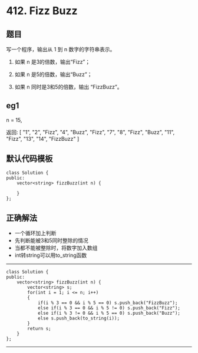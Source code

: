 # 412. Fizz Buzz
## 题目
写一个程序，输出从 1 到 n 数字的字符串表示。

1. 如果 n 是3的倍数，输出“Fizz”；

2. 如果 n 是5的倍数，输出“Buzz”；

3. 如果 n 同时是3和5的倍数，输出 “FizzBuzz”。

## eg1
n = 15,

返回:
	[
	    "1",
	    "2",
	    "Fizz",
	    "4",
	    "Buzz",
	    "Fizz",
	    "7",
	    "8",
	    "Fizz",
	    "Buzz",
	    "11",
	    "Fizz",
	    "13",
	    "14",
	    "FizzBuzz"
	]
## 默认代码模板
	class Solution {
	public:
	    vector<string> fizzBuzz(int n) {
	       
	    }
	};

## 正确解法
- 一个循环加上判断
- 先判断能被3和5同时整除的情况
- 当都不能被整除时，将数字加入数组
- int转string可以用to_string函数


---
	class Solution {
	public:
	    vector<string> fizzBuzz(int n) {
	        vector<string> s;
	        for(int i = 1; i <= n; i++)
	        {
	            if(i % 3 == 0 && i % 5 == 0) s.push_back("FizzBuzz");
	            else if(i % 3 == 0 && i % 5 != 0) s.push_back("Fizz");
	            else if(i % 3 != 0 && i % 5 == 0) s.push_back("Buzz");
	            else s.push_back(to_string(i));
	        }
	        return s;
	    }
	};
---
